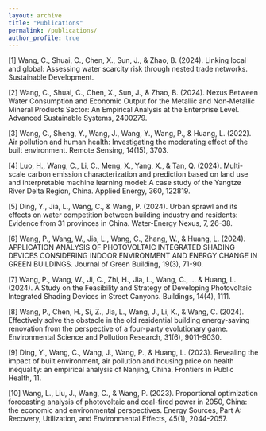 ```yaml
---
layout: archive
title: "Publications"
permalink: /publications/
author_profile: true
---
```


[1] Wang, C., Shuai, C., Chen, X., Sun, J., & Zhao, B. (2024). Linking local and global: Assessing water scarcity risk through nested trade networks. Sustainable Development.

[2] Wang, C., Shuai, C., Chen, X., Sun, J., & Zhao, B. (2024). Nexus Between Water Consumption and Economic Output for the Metallic and Non‐Metallic Mineral Products Sector: An Empirical Analysis at the Enterprise Level. Advanced Sustainable Systems, 2400279.

[3] Wang, C., Sheng, Y., Wang, J., Wang, Y., Wang, P., & Huang, L. (2022). Air pollution and human health: Investigating the moderating effect of the built environment. Remote Sensing, 14(15), 3703.

[4] Luo, H., Wang, C., Li, C., Meng, X., Yang, X., & Tan, Q. (2024). Multi-scale carbon emission characterization and prediction based on land use and interpretable machine learning model: A case study of the Yangtze River Delta Region, China. Applied Energy, 360, 122819.

[5] Ding, Y., Jia, L., Wang, C., & Wang, P. (2024). Urban sprawl and its effects on water competition between building industry and residents: Evidence from 31 provinces in China. Water-Energy Nexus, 7, 26-38.

[6] Wang, P., Wang, W., Jia, L., Wang, C., Zhang, W., & Huang, L. (2024). APPLICATION ANALYSIS OF PHOTOVOLTAIC INTEGRATED SHADING DEVICES CONSIDERING INDOOR ENVIRONMENT AND ENERGY CHANGE IN GREEN BUILDINGS. Journal of Green Building, 19(3), 71-90.

[7] Wang, P., Wang, W., Ji, C., Zhi, H., Jia, L., Wang, C., ... & Huang, L. (2024). A Study on the Feasibility and Strategy of Developing Photovoltaic Integrated Shading Devices in Street Canyons. Buildings, 14(4), 1111.

[8] Wang, P., Chen, H., Si, Z., Jia, L., Wang, J., Li, K., & Wang, C. (2024). Effectively solve the obstacle in the old residential building energy-saving renovation from the perspective of a four-party evolutionary game. Environmental Science and Pollution Research, 31(6), 9011-9030.

[9] Ding, Y., Wang, C., Wang, J., Wang, P., & Huang, L. (2023). Revealing the impact of built environment, air pollution and housing price on health inequality: an empirical analysis of Nanjing, China. Frontiers in Public Health, 11.

[10] Wang, L., Liu, J., Wang, C., & Wang, P. (2023). Proportional optimization forecasting analysis of photovoltaic and coal-fired power in 2050, China: the economic and environmental perspectives. Energy Sources, Part A: Recovery, Utilization, and Environmental Effects, 45(1), 2044-2057.

